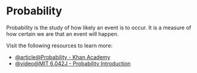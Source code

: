 # Probability

Probability is the study of how likely an event is to occur. It is a measure of how certain we are that an event will happen.

Visit the following resources to learn more:

- [@article@Probability - Khan Academy](https://www.khanacademy.org/math/statistics-probability/probability-library)
- [@video@MIT 6.042J - Probability Introduction](https://www.youtube.com/watch?v=SmFwFdESMHI&index=18&list=PLB7540DEDD482705B)
